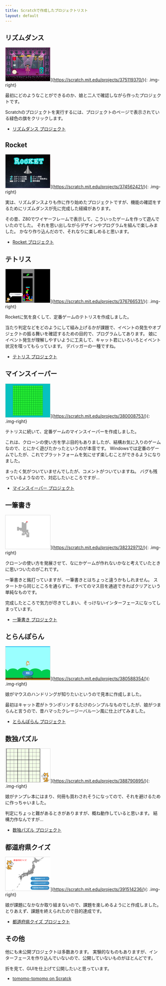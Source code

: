 ```yaml
---
title: Scratchで作成したプロジェクトリスト 
layout: default
---
```


## リズムダンス

![リズムダンス](./img_rhythm_dance.png)](https://scratch.mit.edu/projects/375119370/){: .img-right}

最初にどのようなことができるのか、娘と二人で確認しながら作ったプロジェクトです。

Scratchのプロジェクトを実行するには、プロジェクトのページで表示されている緑色の旗をクリックします。

+ [リズムダンス プロジェクト](https://scratch.mit.edu/projects/375119370/)

## Rocket

![Rocket](./img_rocket.png)](https://scratch.mit.edu/projects/374562421/){: .img-right}

実は、リズムダンスよりも作に作り始めたプロジェクトですが、機能の確認をするためにリズムダンスが先に完成した経緯があります。

その昔、Z80でワイヤーフレームで表示して、こういったゲームを作って遊んでいたのでした。 それを思い出しながらデザインやプログラムを組んで楽しみました。 かなり作り込んだので、それなりに楽しめると思います。

+ [Rocket プロジェクト](https://scratch.mit.edu/projects/374562421/)

## テトリス

![テトリス](./img_tetris.png)](https://scratch.mit.edu/projects/376766531/){: .img-right}

Rocketに気を良くして、定番ゲームのテトリスを作成しました。

当たり判定などをどのようにして組み上げるかが課題で、イベントの発生やオブジェクトの振る舞いを確認するための目的で、プログラムしてあります。 娘にイベント発生が理解しやすいように工夫して、キャット君にいろいろとイベント状況を喋ってもらっています。 デバッガーの一種ですね。

+ [テトリス プロジェクト](https://scratch.mit.edu/projects/374562421/)

## マインスイーパー

![マインスイーパー](./img_minesweeper.png)](https://scratch.mit.edu/projects/380008753/){: .img-right}

テトリスに続いて、定番ゲームのマインスイーパーを作成しました。

これは、クローンの使い方を学ぶ目的もありましたが、結構お気に入りのゲームなので、とにかく遊びたかったというのが本音です。 Windowsでは定番のゲームでしたが、これでプラットフォームを気にせず楽しむことができるようになりました。

まったく気がついていませんでしたが、コメントがついていますね。 バグも残っているようなので、対応したいところですが…

+ [マインスイーパー プロジェクト](https://scratch.mit.edu/projects/380008753/)

## 一筆書き

![一筆書き](./img_onestroke_sketch.png)](https://scratch.mit.edu/projects/382329712/){: .img-right}

クローンの使い方を発展させて、なにかゲームが作れないかなと考えていたときに思いついたのがこれです。

一筆書きと銘打っていますが、一筆書きとはちょっと違うかもしれません。 スタートから同じところを通らずに、すべてのマス目を通過できればクリアという単純なものです。

完成したところで気力が尽きてしまい、そっけないインターフェースになってしまっています。

+ [一筆書き プロジェクト](https://scratch.mit.edu/projects/382329712/)

## とらんぽらん

![とらんぽらん](./img_tranporan.png)](https://scratch.mit.edu/projects/380588354/){: .img-right}

娘がマウスのハンドリングが知りたいというので見本に作成しました。

最初はキャット君がトランポリンするたけのシンプルなものでしたが、娘がつまらんと言うので、昔ハマったクレージーバルーン風に仕上げてみました。

+ [とらんぽらん プロジェクト](https://scratch.mit.edu/projects/380588354/)


## 数独パズル

![数独パズル](./img_numplay.png)](https://scratch.mit.edu/projects/388790895/){: .img-right}

娘がナンプレ本にはまり、何冊も買わされそうになってので、それを避けるために作っちゃいました。

判定にちょっと難があるときがありますが、概ね動作していると思います。 結構力作なんですが…

+ [数独パズル プロジェクト](https://scratch.mit.edu/projects/388790895/)

## 都道府県クイズ

![都道府県クイズ](./img_prefectures.png)](https://scratch.mit.edu/projects/391514236/){: .img-right}

娘が課題になかなか取り組まないので、課題を楽しめるようにと作成しました。 とりあえず、課題を終えられたので目的達成です。

+ [都道府県クイズ プロジェクト](https://scratch.mit.edu/projects/391514236/)

## その他

他にも未公開プロジェクトは多数あります。
実験的なものもありますが、インターフェースを作り込んでいないので、公開していないものがほとんどです。

折を見て、GUIを仕上げて公開したいと思っています。

+ [tomomo-tomomo on Scratck](https://scratch.mit.edu/users/tomomo-tomomo/)
